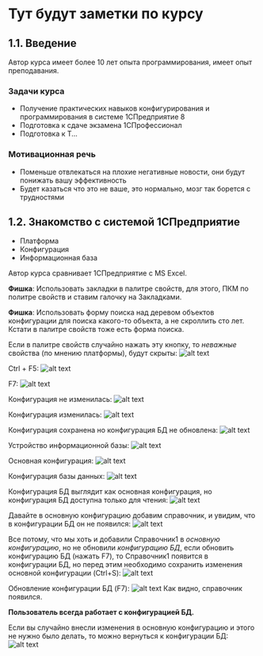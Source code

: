 # Тут будут заметки по курсу

## 1.1. Введение
Автор курса имеет более 10 лет опыта программирования, имеет опыт преподавания.

### Задачи курса
- Получение практических навыков конфигурирования и программирования в системе 1СПредприятие 8
- Подготовка к сдаче экзамена 1СПрофессионал
- Подготовка к Т...

### Мотивационная речь
- Поменьше отвлекаться на плохие негативные новости, они будут понижать вашу эффективность
- Будет казаться что это не ваше, это нормально, мозг так борется с трудностями

## 1.2. Знакомство с системой 1СПредприятие
- Платформа
- Конфигурация
- Информационная база

Автор курса сравнивает 1СПредприятие с MS Excel.

**Фишка**: Использовать закладки в палитре свойств, для этого, ПКМ по политре свойств и ставим галочку на Закладками.

**Фишка**: Использовать форму поиска над деревом объектов конфигурации для поиска какого-то объекта, а не скроллить сто лет. Кстати в палитре свойств тоже есть форма поиска. 

Если в палитре свойств случайно нажать эту кнопку, то *неважные* свойства (по мнению платформы), будут скрыты:
![alt text](image.png)


Ctrl + F5:
![alt text](image-1.png)

F7:
![alt text](image-2.png)

Конфигурация не изменилась:
![alt text](image-3.png)

Конфигурация изменилась:
![alt text](image-4.png)

Конфигурация сохранена но конфигурация БД не обновлена:
![alt text](image-6.png)

Устройство информационной базы:
![alt text](image-8.png)

Основная конфигурация:
![alt text](image-7.png)

Конфигурация базы данных:
![alt text](image-9.png)


Конфигурация БД выглядит как основная конфигурация, но конфигурация БД доступна только для чтения:
![alt text](image-10.png)

Давайте в основную конфигурацию добавим справочник, и увидим, что в конфигурации БД он не появился:
![alt text](image-11.png)

Все потому, что мы хоть и добавили Справочник1 в *основную конфигурацию*, но не обновили *конфигурацию БД*, если обновить конфигурацию БД (нажать F7), то Справочник1 появится в конфигурации БД, но перед этим необходимо сохранить изменения основной конфигурации (Ctrl+S):
![alt text](image-12.png)

Обновление конфигурации БД (F7):
![alt text](image-13.png)
Как видно, справочник появился.

**Пользователь всегда работает с конфигурацией БД.**

Если вы случайно внесли изменения в основную конфигурацию и этого не нужно было делать, то можно вернуться к конфигурации БД:
![alt text](image-14.png)

